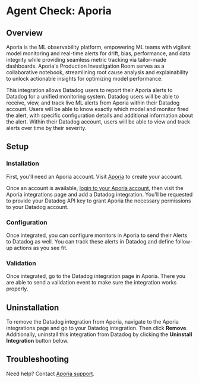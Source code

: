 # Agent Check: Aporia

## Overview

Aporia is the ML observability platform, empowering ML teams with vigilant model monitoring and real-time alerts for drift, bias, performance, and data integrity while providing seamless metric tracking via tailor-made dashboards. Aporia's Production Investigation Room serves as a collaborative notebook, streamlining root cause analysis and explainability to unlock actionable insights for optimizing model performance.

This integration allows Datadog users to report their Aporia alerts to Datadog for a unified monitoring system. Datadog users will be able to receive, view, and track live ML alerts from Aporia within their Datadog account. Users will be able to know exactly which model and monitor fired the alert, with specific configuration details and additional information about the alert. Within their Datadog account, users will be able to view and track alerts over time by their severity.

## Setup

### Installation

First, you'll need an Aporia account. Visit [Aporia][1] to create your account.

Once an account is available, [login to your Aporia account][2], then visit the Aporia integrations page and add a Datadog integration. You'll be requested to provide your Datadog API key to grant Aporia the necessary permissions to your Datadog account.

### Configuration

Once integrated, you can configure monitors in Aporia to send their Alerts to Datadog as well. You can track these alerts in Datadog and define follow-up actions as you see fit.

### Validation

Once integrated, go to the Datadog integration page in Aporia. There you are able to send a validation event to make sure the integration works properly.

## Uninstallation
To remove the Datadog integration from Aporia, navigate to the Aporia integrations page and go to your Datadog integration. Then click **Remove**. Additionally, uninstall this integration from Datadog by clicking the **Uninstall Integration** button below.

## Troubleshooting

Need help? Contact [Aporia support](mailto:support@aporia.com).

[1]: https://aporia.com
[2]: https://platform.aporia.com
[3]: https://docs.datadoghq.com/help/

